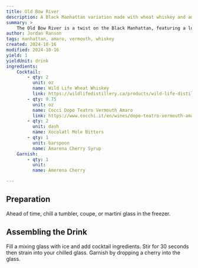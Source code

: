 ```yaml
---
title: Old Bow River
description: A Black Manhattan variation made with wheat whiskey and amaro vermouth.
summary: >
    The Old Bow River is a twist on the Black Manhattan, featuring a local wheat whiskey from Wild Life Distillery in Canmore, Alberta. The sweet, earthy notes of the whiskey blend with the amaro vermouth, offering flavors of banana bread, cherries, and rich chocolate.
author: Jordan Ranson
tags: manhattan, amaro, vermouth, whiskey
created: 2024-10-16
modified: 2024-10-16
yield: 1
yieldUnit: drink
ingredients:
    Cocktail:
        - qty: 2
          unit: oz
          name: Wild Life Wheat Whiskey
          link: https://wildlifedistillery.ca/products/wild-life-distillery-wheat-whisky
        - qty: 0.75
          unit: oz
          name: Cocci Dopo Teatro Vermouth Amaro
          link: https://www.cocchi.it/en/wines/dopo-teatro-vermouth-amaro
        - qty: 2
          unit: dash
          name: Xocolatl Mole Bitters
        - qty: 1
          unit: barspoon
          name: Amarena Cherry Syrup
    Garnish:
        - qty: 1
          unit: 
          name: Amerena Cherry

---
```


## Preparation

Ahead of time, chill a tumbler, coupe, or martini glass in the freezer.

## Assembling the Drink

Fill a mixing glass with ice and add cocktail ingredients. Stir for 30 seconds then strain into your chilled glass. Garnish by dropping a cherry into the glass.
